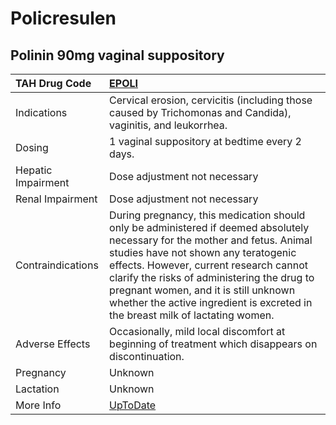 # Policresulen

## Polinin 90mg vaginal suppository

| TAH Drug Code      | [EPOLI](https://www.tahsda.org.tw/drugs/hissearch.php?drug_code=EPOLI)                                                                                                                                                                                                                                                                                                                 |
|:-------------------|:---------------------------------------------------------------------------------------------------------------------------------------------------------------------------------------------------------------------------------------------------------------------------------------------------------------------------------------------------------------------------------------|
| Indications        | Cervical erosion, cervicitis (including those caused by Trichomonas and Candida), vaginitis, and leukorrhea.                                                                                                                                                                                                                                                                           |
| Dosing             | 1 vaginal suppository at bedtime every 2 days.                                                                                                                                                                                                                                                                                                                                         |
| Hepatic Impairment | Dose adjustment not necessary                                                                                                                                                                                                                                                                                                                                                          |
| Renal Impairment   | Dose adjustment not necessary                                                                                                                                                                                                                                                                                                                                                          |
| Contraindications  | During pregnancy, this medication should only be administered if deemed absolutely necessary for the mother and fetus. Animal studies have not shown any teratogenic effects. However, current research cannot clarify the risks of administering the drug to pregnant women, and it is still unknown whether the active ingredient is excreted in the breast milk of lactating women. |
| Adverse Effects    | Occasionally, mild local discomfort at beginning of treatment which disappears on discontinuation.                                                                                                                                                                                                                                                                                     |
| Pregnancy          | Unknown                                                                                                                                                                                                                                                                                                                                                                                |
| Lactation          | Unknown                                                                                                                                                                                                                                                                                                                                                                                |
| More Info          | [UpToDate](https://www.uptodate.com/contents/policresulen-drug-information)                                                                                                                                                                                                                                                                                                            |

